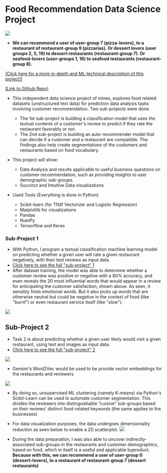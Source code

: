 # Food Recommendation Data Science Project

![](images/images_food_recommendation/foodcluster.png) 
* **We can recommend a user of user-group 7 (pizza-lovers), to a restaurant of restaurant-group 9 (pizzarias). Or dessert lovers (user groups 2, 5, 19) to dessert restaurants (restaurant-group 7). Or seafood-lovers (user-groups 1, 16) to seafood restaurants (restaurant-group 8).**

[(Click here for a more in-depth and ML-technical description of this project!)](/food_recommendation_technical.md)

[(Link to Github Repo)](https://github.com/benduong2001/Food-Recommendation)

* This independent data science project of mines, explores food related datasets (unstructured text data) for prediction data analysis tasks involving customer recommendation. Two sub-projects were done.
    * The 1st sub-project is building a classification model that uses the textual contents of a customer's review to predict if they rate the restaurant favorably or not. 
    * The 2nd sub-project is building an auto-recommender model that can decide if a customer and a restaurant are compatible. The findings also help create segmentations of the customers and restaurants based on food vocabulary.
* This project will show:
   * Data Analysis and results applicable to useful business questions on customer recommendation, such as providing insights to user demographic sub-groups.
   * Succinct and Intuitive Data visualizations

* Used Tools (Everything is done in Python)
  * Scikit-learn (for TfIdf Vectorizer and Logistic Regression)
  * Matplotlib for visualizations
  * Pandas
  * NumPy
  * Tensorflow and Keras

### Sub-Project 1

* With Python, I program a textual classification machine learning model on predicting whether a given user will rate a given restaurant negatively, with their text reviews as input data.
* [Click here to see the full "sub-project" 1](https://benduong2001.github.io/food_recommendation_part1.html)
* After dataset training, the model was able to determine whether a customer review was positive or negative with a 80% accuracy, and even reveals the 20 most influential words that would appear in a review for anticipating the customer satisfaction, shown above. As seen, it sensibly finds emotional words. But it also picks up words that are otherwise neutral but could be negative in the context of food (like "burnt") or even restaurant service itself (like "slow").

![](images/images_food_recommendation/food_sentiment_coefficients.png) 

## Sub-Project 2

* Task 2 is about predicting whether a given user likely would visit a given restaurant, using text and images as input data.
* [Click here to see the full "sub-project" 2](https://benduong2001.github.io/food_recommendation_part2.html)

![](images/images_food_recommendation/model_architecture.png) 

* Gensim's Word2Vec would be used to be provide vector embeddings for the restaurants and reviewers

![](images/images_food_recommendation/food_word_arithmetic.png) 

* By doing so, unsupervised ML clustering (namely K-means) via Python's Scikit-Learn can be used to automate customer segmentation. This divides the reviewers into distinguishable ”cuisine” sub-groups based on their reviews’ distinct food-related keywords (the same applies to the businesses)
* For data visualization purposes, the data undergoes dimensionality reduction as seen below to enable a 2D scatterplot.
![](images/images_food_recommendation/keywords_users_business.png) 

* During the data preparation, I was also able to uncover indirectly-associated sub-groups in the restaurants and customer demographics, based on food, which in itself is a useful and applicable byproduct. **Because with this, we can recommend a user of user-group 0 (dessert-lovers), to a restaurant of restaurant-group 7 (dessert restaurants)**
